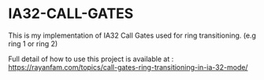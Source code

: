 # IA32-CALL-GATES
This is my implementation of IA32 Call Gates used for ring transitioning. (e.g ring 1 or ring 2)

Full detail of how to use this project is available at :
https://rayanfam.com/topics/call-gates-ring-transitioning-in-ia-32-mode/
